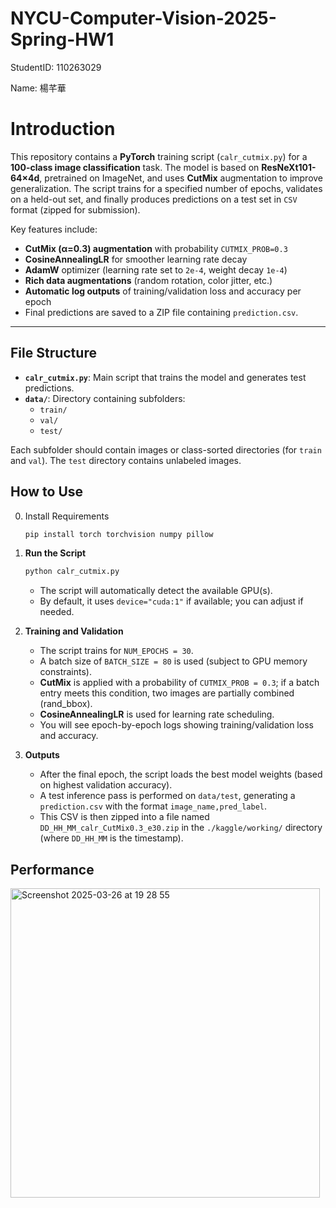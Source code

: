 # NYCU-Computer-Vision-2025-Spring-HW1

StudentID: 110263029

Name: 楊芊華

# Introduction

This repository contains a **PyTorch** training script (`calr_cutmix.py`) for a **100-class image classification** task. The model is based on **ResNeXt101-64×4d**, pretrained on ImageNet, and uses **CutMix** augmentation to improve generalization. The script trains for a specified number of epochs, validates on a held-out set, and finally produces predictions on a test set in `CSV` format (zipped for submission).

Key features include:

- **CutMix (α=0.3) augmentation** with probability `CUTMIX_PROB=0.3`  
- **CosineAnnealingLR** for smoother learning rate decay  
- **AdamW** optimizer (learning rate set to `2e-4`, weight decay `1e-4`)  
- **Rich data augmentations** (random rotation, color jitter, etc.)  
- **Automatic log outputs** of training/validation loss and accuracy per epoch  
- Final predictions are saved to a ZIP file containing `prediction.csv`.

---

## File Structure

- **`calr_cutmix.py`**: Main script that trains the model and generates test predictions.  
- **`data/`**: Directory containing subfolders:
  - `train/`  
  - `val/`  
  - `test/`  

Each subfolder should contain images or class-sorted directories (for `train` and `val`). The `test` directory contains unlabeled images.

## How to Use
0. Install Requirements
   ```bash
   pip install torch torchvision numpy pillow
   ```
1. **Run the Script**  
   ```bash
   python calr_cutmix.py
   ```
   - The script will automatically detect the available GPU(s).  
   - By default, it uses `device="cuda:1"` if available; you can adjust if needed.

2. **Training and Validation**  
   - The script trains for `NUM_EPOCHS = 30`.  
   - A batch size of `BATCH_SIZE = 80` is used (subject to GPU memory constraints).  
   - **CutMix** is applied with a probability of `CUTMIX_PROB = 0.3`; if a batch entry meets this condition, two images are partially combined (rand_bbox).  
   - **CosineAnnealingLR** is used for learning rate scheduling.  
   - You will see epoch-by-epoch logs showing training/validation loss and accuracy.

3. **Outputs**  
   - After the final epoch, the script loads the best model weights (based on highest validation accuracy).  
   - A test inference pass is performed on `data/test`, generating a `prediction.csv` with the format `image_name,pred_label`.  
   - This CSV is then zipped into a file named `DD_HH_MM_calr_CutMix0.3_e30.zip` in the `./kaggle/working/` directory (where `DD_HH_MM` is the timestamp).

## Performance
<img width="495" alt="Screenshot 2025-03-26 at 19 28 55" src="https://github.com/user-attachments/assets/43201dab-3d60-49c4-9e23-da2bedafad5b" />
